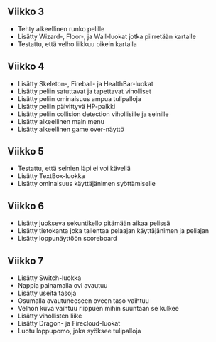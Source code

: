 ## Viikko 3
- Tehty alkeellinen runko pelille
- Lisätty Wizard-, Floor-, ja Wall-luokat jotka piirretään kartalle
- Testattu, että velho liikkuu oikein kartalla 

## Viikko 4
- Lisätty Skeleton-, Fireball- ja HealthBar-luokat
- Lisätty peliin satuttavat ja tapettavat viholliset
- Lisätty peliin ominaisuus ampua tulipalloja
- Lisätty peliin päivittyvä HP-palkki
- Lisätty peliin collision detection vihollisille ja seinille
- Lisätty alkeellinen main menu
- Lisätty alkeellinen game over-näyttö

## Viikko 5
- Testattu, että seinien läpi ei voi kävellä
- Lisätty TextBox-luokka
- Lisätty ominaisuus käyttäjänimen syöttämiselle

## Viikko 6
- Lisätty juokseva sekuntikello pitämään aikaa pelissä
- Lisätty tietokanta joka tallentaa pelaajan käyttäjänimen ja peliajan
- Lisätty loppunäyttöön scoreboard

## Viikko 7
- Lisätty Switch-luokka
- Nappia painamalla ovi avautuu
- Lisätty useita tasoja
- Osumalla avautuneeseen oveen taso vaihtuu
- Velhon kuva vaihtuu riippuen mihin suuntaan se kulkee
- Lisätty vihollisten liike
- Lisätty Dragon- ja Firecloud-luokat
- Luotu loppupomo, joka syöksee tulipalloja

